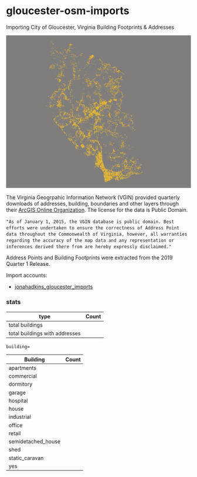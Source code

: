 # gloucester-osm-imports
Importing City of Gloucester, Virginia Building Footprints & Addresses  

![](https://github.com/jonahadkins/gloucester-osm-imports/blob/master/gloucesterva.png)

The Virginia Geogrpahic Information Network (VGIN) provided quarterly downloads of addresses, building, boundaries and other layers through their [ArcGIS Online Organization](https://vgin.maps.arcgis.com/home/index.html). The license for the data is Public Domain.  

```"As of January 1, 2015, the VGIN database is public domain. Best efforts were undertaken to ensure the correctness of Address Point data throughout the Commonwealth of Virginia, however, all warranties regarding the accuracy of the map data and any representation or inferences derived there from are hereby expressly disclaimed."```  

Address Points and Building Footprints were extracted from the 2019 Quarter 1 Release.

Import accounts:
- [jonahadkins_gloucester_imports](https://www.openstreetmap.org/user/jonahadkins_gloucester_imports)

### stats

| type  |   Count |
| ------------- | ------------- |
| total buildings  |   |
| total buildings with addresses  |   |

`building=`

| Building  |   Count |
| ------------- | ------------- |
| apartments  |   |
| commercial  |   |
| dormitory  |   |
| garage  |   |
| hospital |  |
| house  |   |
| industrial  |   |
| office  |   |
| retail  |  |
| semidetached_house  |  |
| shed  |  |
| static_caravan  |  |
| yes  |   |


